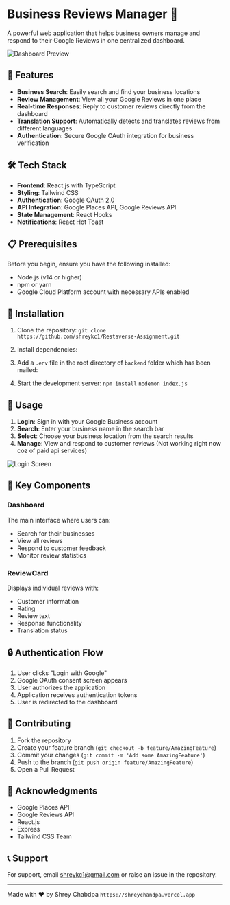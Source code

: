 # Business Reviews Manager 🌟

A powerful web application that helps business owners manage and respond to their Google Reviews in one centralized dashboard.

![Dashboard Preview](frontend/public/reviews.png)

## 🚀 Features

- **Business Search**: Easily search and find your business locations
- **Review Management**: View all your Google Reviews in one place
- **Real-time Responses**: Reply to customer reviews directly from the dashboard
- **Translation Support**: Automatically detects and translates reviews from different languages
- **Authentication**: Secure Google OAuth integration for business verification

## 🛠️ Tech Stack

- **Frontend**: React.js with TypeScript
- **Styling**: Tailwind CSS
- **Authentication**: Google OAuth 2.0
- **API Integration**: Google Places API, Google Reviews API
- **State Management**: React Hooks
- **Notifications**: React Hot Toast

## 📋 Prerequisites

Before you begin, ensure you have the following installed:
- Node.js (v14 or higher)
- npm or yarn
- Google Cloud Platform account with necessary APIs enabled

## 🔧 Installation

1. Clone the repository:
`git clone https://github.com/shreykc1/Restaverse-Assignment.git`

2. Install dependencies:

3. Add a `.env` file in the root directory of `backend` folder which has been mailed:


4. Start the development server:
   `npm install`
   `nodemon index.js`

## 📱 Usage

1. **Login**: Sign in with your Google Business account
2. **Search**: Enter your business name in the search bar
3. **Select**: Choose your business location from the search results
4. **Manage**: View and respond to customer reviews (Not working right now coz of paid api services)

![Login Screen](frontend/public/login.png)

## 🎯 Key Components

### Dashboard
The main interface where users can:
- Search for their businesses
- View all reviews
- Respond to customer feedback
- Monitor review statistics

### ReviewCard
Displays individual reviews with:
- Customer information
- Rating
- Review text
- Response functionality
- Translation status


## 🔒 Authentication Flow

1. User clicks "Login with Google"
2. Google OAuth consent screen appears
3. User authorizes the application
4. Application receives authentication tokens
5. User is redirected to the dashboard

## 🤝 Contributing

1. Fork the repository
2. Create your feature branch (`git checkout -b feature/AmazingFeature`)
3. Commit your changes (`git commit -m 'Add some AmazingFeature'`)
4. Push to the branch (`git push origin feature/AmazingFeature`)
5. Open a Pull Request


## 👏 Acknowledgments

- Google Places API
- Google Reviews API
- React.js
- Express
- Tailwind CSS Team

## 📞 Support

For support, email shreykc1@gmail.com or raise an issue in the repository.

---

Made with ❤️ by Shrey Chabdpa
`https://shreychandpa.vercel.app`
   
